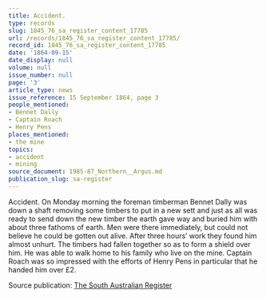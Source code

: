 ```yaml
---
title: Accident.
type: records
slug: 1845_76_sa_register_content_17785
url: /records/1845_76_sa_register_content_17785/
record_id: 1845_76_sa_register_content_17785
date: '1864-09-15'
date_display: null
volume: null
issue_number: null
page: '3'
article_type: news
issue_reference: 15 September 1864, page 3
people_mentioned:
- Bennet Dally
- Captain Roach
- Henry Pens
places_mentioned:
- the mine
topics:
- accident
- mining
source_document: 1985-87_Northern__Argus.md
publication_slug: sa-register
---
```


Accident.  On Monday morning the foreman timberman Bennet Dally was down a shaft removing some timbers to put in a new sett and just as all was ready to send down the new timber the earth gave way and buried him with about three fathoms of earth.  Men were there immediately, but could not believe he could be gotten out alive.  After three hours’ work they found him almost unhurt.  The timbers had fallen together so as to form a shield over him.  He was able to walk home to his family who live on the mine.  Captain Roach was so impressed with the efforts of Henry Pens in particular that he handed him over £2.

Source publication: [The South Australian Register](/publications/sa-register/)
